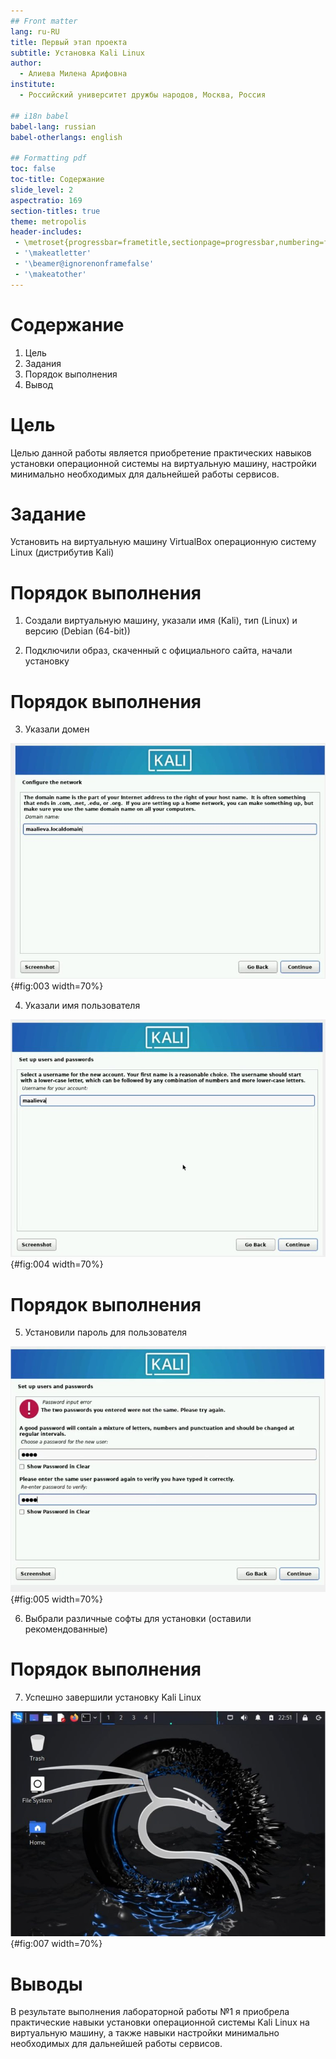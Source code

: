 ```yaml
---
## Front matter
lang: ru-RU
title: Первый этап проекта
subtitle: Установка Kali Linux
author:
  - Алиева Милена Арифовна
institute:
  - Российский университет дружбы народов, Москва, Россия

## i18n babel
babel-lang: russian
babel-otherlangs: english

## Formatting pdf
toc: false
toc-title: Содержание
slide_level: 2
aspectratio: 169
section-titles: true
theme: metropolis
header-includes:
 - \metroset{progressbar=frametitle,sectionpage=progressbar,numbering=fraction}
 - '\makeatletter'
 - '\beamer@ignorenonframefalse'
 - '\makeatother'
---
```


# Содержание 

1. Цель
2. Задания
3. Порядок выполнения
4. Вывод

# Цель

Целью данной работы является приобретение практических навыков установки операционной системы на виртуальную машину, настройки минимально необходимых для дальнейшей работы сервисов.

# Задание

Установить на виртуальную машину VirtualBox операционную систему Linux (дистрибутив Kali)

# Порядок выполнения

1. Создали виртуальную машину, указали имя (Kali), тип (Linux) и версию (Debian (64-bit))

2. Подключили образ, скаченный с официального сайта, начали установку

# Порядок выполнения

3. Указали домен 

![Установка домена](image/3.jpg){#fig:003 width=70%}

4. Указали имя пользователя 

![Установка имени пользователя](image/4.jpg){#fig:004 width=70%}

# Порядок выполнения

5. Установили пароль для пользователя 

![Установка пароля](image/5.jpg){#fig:005 width=70%}

6. Выбрали различные софты для установки (оставили рекомендованные) 

# Порядок выполнения

7. Успешно завершили установку Kali Linux 

![Рабочий стол Kali Linux](image/7.jpg){#fig:007 width=70%}

# Выводы

В результате выполнения лабораторной работы №1 я приобрела практические навыки установки операционной системы Kali Linux на виртуальную машину, а также навыки настройки минимально необходимых для дальнейшей работы сервисов.
